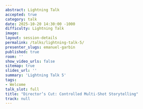 ```yaml
---
abstract: Lightning Talk
accepted: true
category: talk
date: 2025-10-20 14:30:00 -1000
difficulty: Lightning Talk
image:
layout: session-details
permalink: /talks/lightning-talk-5/
presenter_slugs: emanuel-garbin
published: true
room: ''
show_video_urls: false
sitemap: true
slides_url: ''
summary: 'Lightning Talk 5'
tags:
- Welcome
talk_slot: full
title: "Director’s Cut: Controlled Multi-Shot Storytelling"
track: null
---
```

